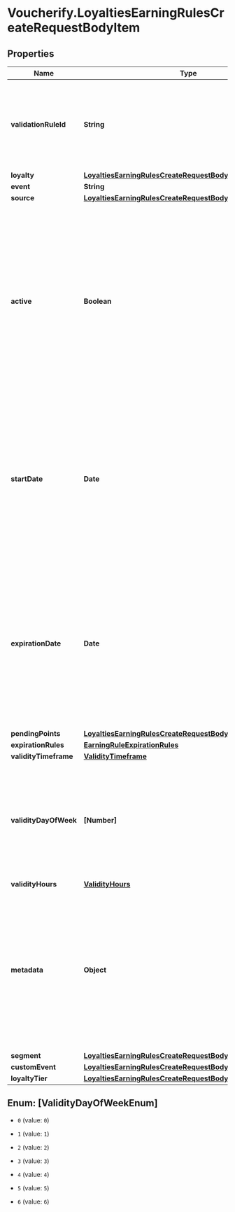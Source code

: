 # Voucherify.LoyaltiesEarningRulesCreateRequestBodyItem

## Properties

Name | Type | Description | Notes
------------ | ------------- | ------------- | -------------
**validationRuleId** | **String** | A unique validation rule identifier assigned by the Voucherify API. The validation rule is verified before points are added to the balance. | [optional] 
**loyalty** | [**LoyaltiesEarningRulesCreateRequestBodyItemLoyalty**](LoyaltiesEarningRulesCreateRequestBodyItemLoyalty.md) |  | [optional] 
**event** | **String** |  | [optional] 
**source** | [**LoyaltiesEarningRulesCreateRequestBodyItemSource**](LoyaltiesEarningRulesCreateRequestBodyItemSource.md) |  | [optional] 
**active** | **Boolean** | A flag to toggle the earning rule on or off. You can disable an earning rule even though it&#39;s within the active period defined by the &#x60;start_date&#x60; and &#x60;expiration_date&#x60; of the campaign or the earning rule&#39;s own &#x60;start_date&#x60; and &#x60;expiration_date&#x60;.    - &#x60;true&#x60; indicates an *active* earning rule - &#x60;false&#x60; indicates an *inactive* earning rule | [optional] 
**startDate** | **Date** | Start date defines when the earning rule starts to be active. Activation timestamp is presented in the ISO 8601 format. Earning rule is *inactive before* this date. If you don&#39;t define the start date for an earning rule, it will inherit the campaign start date by default.  | [optional] 
**expirationDate** | **Date** | Expiration date defines when the earning rule expires. Expiration timestamp is presented in the ISO 8601 format.  Earning rule is *inactive after* this date.If you don&#39;t define the expiration date for an earning rule, it will inherit the campaign expiration date by default. | [optional] 
**pendingPoints** | [**LoyaltiesEarningRulesCreateRequestBodyItemPendingPoints**](LoyaltiesEarningRulesCreateRequestBodyItemPendingPoints.md) |  | [optional] 
**expirationRules** | [**EarningRuleExpirationRules**](EarningRuleExpirationRules.md) |  | [optional] 
**validityTimeframe** | [**ValidityTimeframe**](ValidityTimeframe.md) |  | [optional] 
**validityDayOfWeek** | **[Number]** | Integer array corresponding to the particular days of the week in which the voucher is valid.  - &#x60;0&#x60; Sunday - &#x60;1&#x60; Monday - &#x60;2&#x60; Tuesday - &#x60;3&#x60; Wednesday - &#x60;4&#x60; Thursday - &#x60;5&#x60; Friday - &#x60;6&#x60; Saturday | [optional] 
**validityHours** | [**ValidityHours**](ValidityHours.md) |  | [optional] 
**metadata** | **Object** | The metadata object stores all custom attributes assigned to the earning rule. A set of key/value pairs that you can attach to an earning rule object. It can be useful for storing additional information about the earning rule in a structured format. | [optional] 
**segment** | [**LoyaltiesEarningRulesCreateRequestBodyItemSegment**](LoyaltiesEarningRulesCreateRequestBodyItemSegment.md) |  | [optional] 
**customEvent** | [**LoyaltiesEarningRulesCreateRequestBodyItemCustomEvent**](LoyaltiesEarningRulesCreateRequestBodyItemCustomEvent.md) |  | [optional] 
**loyaltyTier** | [**LoyaltiesEarningRulesCreateRequestBodyItemLoyaltyTier**](LoyaltiesEarningRulesCreateRequestBodyItemLoyaltyTier.md) |  | [optional] 



## Enum: [ValidityDayOfWeekEnum]


* `0` (value: `0`)

* `1` (value: `1`)

* `2` (value: `2`)

* `3` (value: `3`)

* `4` (value: `4`)

* `5` (value: `5`)

* `6` (value: `6`)




